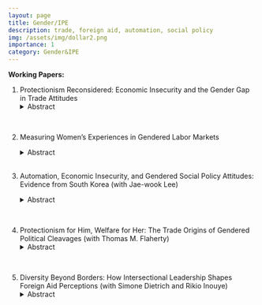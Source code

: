 ```yaml
---
layout: page
title: Gender/IPE
description: trade, foreign aid, automation, social policy
img: /assets/img/dollar2.png
importance: 1
category: Gender&IPE
---
```


**Working Papers:**

1. Protectionism Reconsidered: Economic Insecurity and the Gender Gap in Trade Attitudes
   <details><summary>Abstract</summary>
   <p>While previous research has revealed a gender gap in trade attitudes and the rise of populism and economic protectionism, it has paid less attention to why women continue to support protectionism despite their lack of populist attitudes. The gender gap in trade attitudes has not closed despite the rise of populism, which has taken place particularly among men. Why are women consistently more protectionist than men, and when does men's populism turn into protectionism? I examine the causal process of preference formation across genders using a decomposition analysis, a survey experiment, and structural topic models. I argue that economic insecurity leads both women and men to form protectionist attitudes. My findings suggest that, for women, persistent gender discrimination leads to the perception of negative trade effects on their gender group, fostering protectionism. For men, stochastic trade shocks activate populism, which transforms into protectionism when they perceive adverse trade effects on their country.</p>
   </details>

  <br>
  
2. Measuring Women’s Experiences in Gendered Labor Markets
   <details><summary>Abstract</summary>
   <p>This paper examines whether gender policy indicators (GPIs) accurately reflect women's economic rights in practice. Despite international and state-level efforts, it remains unclear if these legal advancements have improved women's real-world labor market experiences. Existing GPIs often overlook country-specific contexts and latent heterogeneity, leading to an incomplete understanding of gender inequality. To address this gap, I use item response theory (IRT) and Women, Business, and Law (WBL) data to create the Latent Gender Equality (LGE) Index, a time-series cross-sectional measure of gender equality in 187 countries from 1991 to 2017.</p>
   </details>

   <br>
   
3. Automation, Economic Insecurity, and Gendered Social Policy Attitudes: Evidence from South Korea (with Jae-wook Lee)
   <details><summary>Abstract</summary>
   <p>Recent advances in automation have raised concerns about job insecurity, potentially increasing support for social policies. While existing research links policy preferences to individuals’ economic vulnerability, the role of identity—particularly gender—remains underexplored. We argue that automation-driven layoffs do not universally increase support for social protection; rather, their effects are shaped by gender norms. Using a survey experiment in South Korea, we show that automation-driven job loss increases support for an ex-ante protective measure (e.g., Automation Tax) only when male workers are affected. This selective protection reflects the male-breadwinner model, which views male labor as more essential to household income and male job loss as more socially disruptive. The disparity in social policy preferences by laid-off's gender profile is pronounced among individuals who hold sexist attitudes. Our findings reveal how gendered beliefs about labor value shape social protection preferences, highlighting identity-based biases in responses to economic change.</p>
   </details>

<br>

4. Protectionism for Him, Welfare for Her: The Trade Origins of Gendered Political Cleavages (with Thomas M. Flaherty) 
   <details><summary>Abstract</summary>
   <p></p>
   </details>

<br>

5. Diversity Beyond Borders: How Intersectional Leadership Shapes Foreign Aid Perceptions (with Simone Dietrich and Rikio Inouye) 
   <details><summary>Abstract</summary>
   <p></p>
   </details> 



